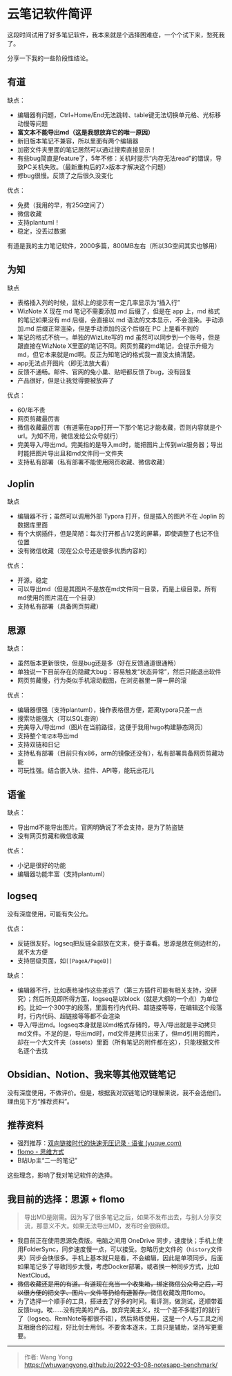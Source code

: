 # 云笔记软件简评


这段时间试用了好多笔记软件，我本来就是个选择困难症，一个个试下来，愁死我了。

分享一下我的一些阶段性结论。

## 有道

缺点：

* 编辑器有问题，Ctrl+Home/End无法跳转、table键无法切换单元格、光标移动慢等问题
* **富文本不能导出md（这是我想放弃它的唯一原因）**
* 新旧版本笔记不兼容，所以里面有两个编辑器
* 加密文件夹里面的笔记居然可以通过搜索直接显示！
* 有些bug简直是feature了，5年不修：关机时提示“内存无法read”的错误，导致PC关机失败。（最新重构后的7.x版本才解决这个问题）
* 修bug很慢。反馈了之后很久没变化

优点：

* 免费（我用的早，有25G空间了）
* 微信收藏
* 支持plantuml！
* 稳定，没丢过数据

有道是我的主力笔记软件，2000多篇，800MB左右（所以3G空间其实也够用）

## 为知

缺点

* 表格插入列的时候，鼠标上的提示有一定几率显示为“插入行”
* WizNote X 现在 md 笔记不需要添加.md 后缀了，但是在 app 上，md 格式的笔记如果没有 md 后缀，会直接以 md 语法的文本显示，不会渲染。手动添加.md 后缀正常渲染，但是手动添加的这个后缀在 PC 上是看不到的
* 笔记的格式不统一。单独的WizLite写的 md 虽然可以同步到一个账号，但是跟直接在WizNote X里面的笔记不同。网页剪藏的md笔记，会提示升级为md，但它本来就是md啊。反正为知笔记的格式我一直没太搞清楚。
* app无法点开图片（即无法放大看）
* 反馈不通畅。邮件、官网的兔小巢、贴吧都反馈了bug，没有回复
* 产品很好，但是让我觉得要被放弃了

优点：

* 60/年不贵
* 网页剪藏最厉害
* 微信收藏最厉害（有道需在app打开一下那个笔记才能收藏，否则内容就是个url。为知不用，微信发给公众号就行）
* 完美导入/导出md。完美指的是导入md时，能把图片上传到wiz服务器；导出时能把图片导出且和md文件同一文件夹
* 支持私有部署（私有部署不能使用网页收藏、微信收藏）

## Joplin

缺点

* 编辑器不行；虽然可以调用外部 Typora 打开，但是插入的图片不在 Joplin 的数据库里面
* 有个大纲插件，但是简陋：每次打开都占1/2宽的屏幕，即使调整了也记不住位置
* 没有微信收藏（现在公众号还是很多优质内容的）

优点：

* 开源，稳定
* 可以导出md（但是其图片不是放在md文件同一目录，而是上级目录。所有md使用的图片混在一个目录）
* 支持私有部署（具备网页剪藏）

## 思源

缺点：

* 虽然版本更新很快，但是bug还是多（好在反馈通道很通畅）
* 单独说一下目前存在的隐藏大bug：容易触发“状态异常”，然后只能退出软件
* 网页剪藏慢，行为类似手机滚动截图，在浏览器里一屏一屏的滚

优点：

* 编辑器很强（支持plantuml），操作表格很方便，距离typora只差一点
* 搜索功能强大（可以SQL查询）
* 完美导入/导出md（图片在当前路径，这便于我用hugo构建静态网页）
* 支持整个`笔记本`导出md
* 支持双链和日记
* 支持私有部署（目前只有x86，arm的镜像还没有），私有部署具备网页剪藏功能
* 可玩性强。结合嵌入块、挂件、API等，能玩出花儿

## 语雀

缺点：

* 导出md不能导出图片。官网明确说了不会支持，是为了防盗链
* 没有网页剪藏和微信收藏

优点：

* 小记是很好的功能
* 编辑器功能丰富（支持plantuml）

## logseq

没有深度使用，可能有失公允。

优点：

* 反链很友好。logseq把反链全部放在文末，便于查看。思源是放在侧边栏的，就不太方便
* 支持层级页面，如`[[PageA/PageB]]`

缺点：

* 编辑器不行，比如表格操作这些差远了（第三方插件可能有相关支持，没研究）；然后所见即所得方面，logseq是以block（就是大纲的一个点）为单位的。比如一个300字的段落，里面有行内代码、超链接等等，在编辑这个段落时，行内代码、超链接等等都不会渲染
* 导入/导出md。logseq本身就是以md格式存储的，导入/导出就是手动拷贝md文件。不足的是，导出md时，md文件是拷贝出来了，但md引用的图片，却在一个大文件夹（assets）里面（所有笔记的附件都在这），只能根据文件名逐个去找

## Obsidian、Notion、我来等其他双链笔记

没有深度使用，不做评价。但是，根据我对双链笔记的理解来说，我不会选他们。理由见下方“推荐资料”。

## 推荐资料

* 强烈推荐：[双向链接时代的快速无压记录 · 语雀 (yuque.com)](https://www.yuque.com/deerain/gannbs/ffqk2e)
* [flomo - 思维方式](https://help.flomoapp.com/thinking/future.html)
* B站Up主“二一的笔记”

这些理念，影响了我对笔记软件的选择。

## 我目前的选择：思源 + flomo

> 导出MD是刚需。因为写了很多笔记之后，如果不发布出去，与别人分享交流，那意义不大。如果无法导出MD，发布时会很麻烦。
>

* 我目前正在使用思源免费版。电脑之间用 OneDrive 同步，速度快；手机上使用FolderSync，同步速度慢一点，可以接受。忽略历史文件的（`history`文件夹）同步会快很多。手机上基本就只是看，不会编辑，因此是单项同步。后面如果笔记多了导致同步太慢，考虑Docker部署。或者换一种同步方式，比如NextCloud。
* ~~微信收藏还是用的有道。有道现在充当一个收集箱，绑定微信公众号之后，可以很方便的把文字、图片、文件等扔给有道暂存。~~微信收藏改用flomo。
* 为了选择一个顺手的工具，搭进去了好多的时间。看评测，做测试，还顺带着反馈bug。唉……没有完美的产品，放弃完美主义，找一个差不多能打的就行了（logseq、RemNote等都很不错），然后熟练使用，这是一个人与工具之间互相磨合的过程，好比剑士用剑。不要舍本逐末，工具只是辅助，坚持写更重要。


---

> 作者: Wang Yong  
> https://whuwangyong.github.io/2022-03-08-notesapp-benchmark/
